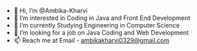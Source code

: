 - 👋 Hi, I’m @Ambika-Kharvi
- 👀 I’m interested in Coding in Java and Front End Development
- 🌱 I’m currently Studying Engineering in Computer Science 
- 💞️ I’m looking for a job on Java Coding and Web Development
- 📫 Reach me at Email - ambikakharvi0329@gmail.com

<!---
Ambika-Kharvi/Ambika-Kharvi is a ✨ special ✨ repository because its `README.md` (this file) appears on your GitHub profile.
You can click the Preview link to take a look at your changes.
--->
